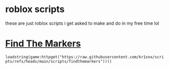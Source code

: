 # roblox scripts
these are just roblox scripts i get asked to make and do in my free time lol

# [Find The Markers](https://www.roblox.com/games/7896264844/)
```loadstring(game:httpget("https://raw.githubusercontent.com/kr1snx/scripts/refs/heads/main/scripts/findthemarkers"))()```
